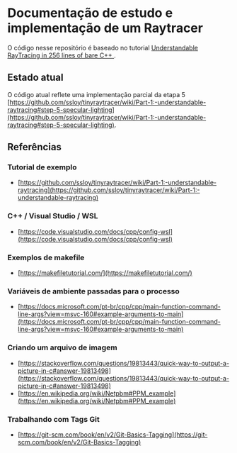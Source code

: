 # Documentação de estudo e implementação de um Raytracer

O código nesse repositório é baseado no tutorial [Understandable RayTracing in 256 lines of bare C++
](https://github.com/ssloy/tinyraytracer).

## Estado atual

O código atual reflete uma implementação parcial da etapa 5 [https://github.com/ssloy/tinyraytracer/wiki/Part-1:-understandable-raytracing#step-5-specular-lighting](https://github.com/ssloy/tinyraytracer/wiki/Part-1:-understandable-raytracing#step-5-specular-lighting).

## Referências

### Tutorial de exemplo

* [https://github.com/ssloy/tinyraytracer/wiki/Part-1:-understandable-raytracing](https://github.com/ssloy/tinyraytracer/wiki/Part-1:-understandable-raytracing)

### C++ / Visual Studio / WSL

* [https://code.visualstudio.com/docs/cpp/config-wsl](https://code.visualstudio.com/docs/cpp/config-wsl)

### Exemplos de makefile

* [https://makefiletutorial.com/](https://makefiletutorial.com/)

### Variáveis de ambiente passadas para o processo

* [https://docs.microsoft.com/pt-br/cpp/cpp/main-function-command-line-args?view=msvc-160#example-arguments-to-main](https://docs.microsoft.com/pt-br/cpp/cpp/main-function-command-line-args?view=msvc-160#example-arguments-to-main)

### Criando um arquivo de imagem

* [https://stackoverflow.com/questions/19813443/quick-way-to-output-a-picture-in-c#answer-19813498](https://stackoverflow.com/questions/19813443/quick-way-to-output-a-picture-in-c#answer-19813498)
* [https://en.wikipedia.org/wiki/Netpbm#PPM_example](https://en.wikipedia.org/wiki/Netpbm#PPM_example)


### Trabalhando com Tags Git

* [https://git-scm.com/book/en/v2/Git-Basics-Tagging](https://git-scm.com/book/en/v2/Git-Basics-Tagging)
